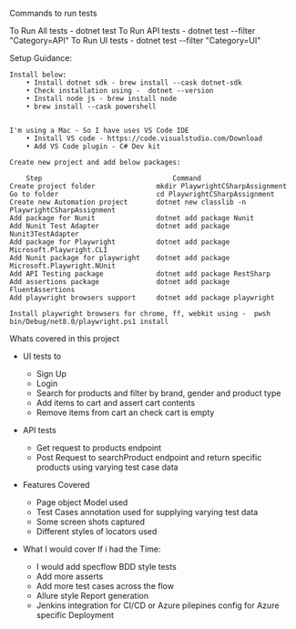 Commands to run tests

To Run All tests - dotnet test
To Run API tests - dotnet test --filter "Category=API"
To Run UI tests - dotnet test --filter "Category=UI"

Setup Guidance:

    Install below: 
        • Install dotnet sdk - brew install --cask dotnet-sdk
        • Check installation using -  dotnet --version
        • Install node js - brew install node
        • brew install --cask powershell
    

    I'm using a Mac - So I have uses VS Code IDE
        • Install VS code - https://code.visualstudio.com/Download
        • Add VS Code plugin - C# Dev kit 
    
    Create new project and add below packages:

        Step	                            Command
    Create project folder	            mkdir PlaywrightCSharpAssignment
    Go to folder	                    cd PlaywrightCSharpAssignment
    Create new Automation project	    dotnet new classlib -n PlaywrightCSharpAssignment
    Add package for Nunit 	            dotnet add package Nunit
    Add Nunit Test Adapter	            dotnet add package Nunit3TestAdapter
    Add package for Playwright	        dotnet add package Microsoft.Playwright.CLI
    Add Nunit package for playwright	dotnet add package Microsoft.Playwright.NUnit
    Add API Testing package	            dotnet add package RestSharp
    Add assertions package	            dotnet add package FluentAssertions
    Add playwright browsers support	    dotnet add package playwright

    Install playwright browsers for chrome, ff, webkit using - 	pwsh bin/Debug/net8.0/playwright.ps1 install



Whats covered in this project

- UI tests to 
    - Sign Up
    - Login
    - Search for products and filter by brand, gender and product type
    - Add items to cart and assert cart contents
    - Remove items from cart an check cart is empty

- API tests
    - Get request to products endpoint 
    - Post Request to searchProduct endpoint and return specific products using varying test case data

- Features Covered
    - Page object Model used
    - Test Cases annotation used for supplying varying test data
    - Some screen shots captured 
    - Different styles of locators used

- What I would cover If i had the Time:
    - I would add specflow BDD style tests
    - Add more asserts
    - Add more test cases across the flow
    - Allure style Report generation
    - Jenkins integration for CI/CD or Azure pilepines config for Azure specific Deployment




